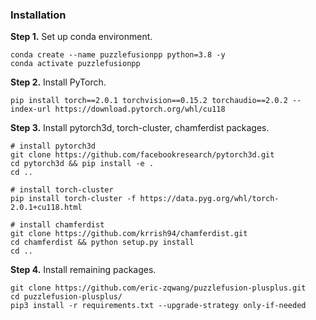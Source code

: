 ### Installation

**Step 1.** Set up conda environment.

```
conda create --name puzzlefusionpp python=3.8 -y
conda activate puzzlefusionpp
```

**Step 2.** Install PyTorch.
```
pip install torch==2.0.1 torchvision==0.15.2 torchaudio==2.0.2 --index-url https://download.pytorch.org/whl/cu118
```

**Step 3.** Install pytorch3d, torch-cluster, chamferdist packages.
```
# install pytorch3d
git clone https://github.com/facebookresearch/pytorch3d.git
cd pytorch3d && pip install -e .
cd ..

# install torch-cluster
pip install torch-cluster -f https://data.pyg.org/whl/torch-2.0.1+cu118.html

# install chamferdist
git clone https://github.com/krrish94/chamferdist.git
cd chamferdist && python setup.py install
cd ..
```

**Step 4.** Install remaining packages.

```
git clone https://github.com/eric-zqwang/puzzlefusion-plusplus.git
cd puzzlefusion-plusplus/
pip3 install -r requirements.txt --upgrade-strategy only-if-needed
```